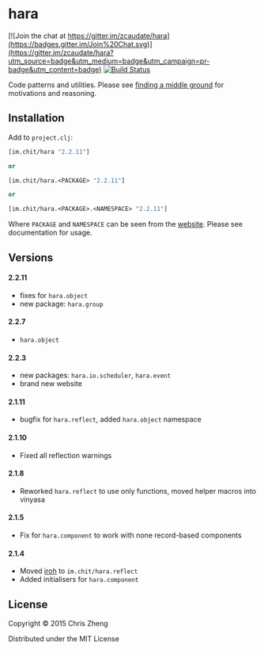 # hara

[![Join the chat at https://gitter.im/zcaudate/hara](https://badges.gitter.im/Join%20Chat.svg)](https://gitter.im/zcaudate/hara?utm_source=badge&utm_medium=badge&utm_campaign=pr-badge&utm_content=badge)
[![Build Status](https://travis-ci.org/zcaudate/hara.png?branch=master)](https://travis-ci.org/zcaudate/hara)

Code patterns and utilities. Please see [finding a middle ground](http://z.caudate.me/finding-a-middle-ground/) for motivations and reasoning.

## Installation

Add to `project.clj`:

```clojure
[im.chit/hara "2.2.11"]

or

[im.chit/hara.<PACKAGE> "2.2.11"]

or

[im.chit/hara.<PACKAGE>.<NAMESPACE> "2.2.11"]
```

Where `PACKAGE` and `NAMESPACE` can be seen from the [website](http://docs.caudate.me/hara/). Please see documentation for usage.

## Versions

#### 2.2.11
- fixes for `hara.object`
- new package: `hara.group`

#### 2.2.7
- `hara.object`

#### 2.2.3
- new packages: `hara.io.scheduler`, `hara.event`
- brand new website

#### 2.1.11
- bugfix for `hara.reflect`, added `hara.object` namespace

#### 2.1.10
- Fixed all reflection warnings

#### 2.1.8
- Reworked `hara.reflect` to use only functions, moved helper macros into vinyasa

#### 2.1.5
- Fix for `hara.component` to work with none record-based components

#### 2.1.4

- Moved [iroh](http://github.com/zcaudate/iroh) to `im.chit/hara.reflect`
- Added initialisers for `hara.component`

## License

Copyright © 2015 Chris Zheng

Distributed under the MIT License
